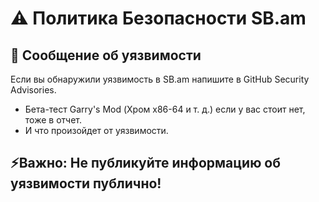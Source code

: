 # ⚠️ Политика Безопасности SB.am

## 📑 Сообщение об уязвимости
Если вы обнаружили уязвимость в SB.am напишите в GitHub Security Advisories.
* Бета-тест Garry's Mod (Хром x86-64 и т. д.) если у вас стоит нет, тоже в отчет.
* И что произойдет от уязвимости.

## ⚡Важно: Не публикуйте информацию об уязвимости публично!
